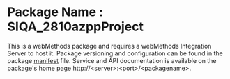 # Package Name : SIQA_2810azppProject
This is a webMethods package and requires a webMethods Integration Server to host it. Package versioning and configuration can be found in the package [manifest](./SIQA_2810azppProject/manifest.v3) file. Service and API documentation is available on the package's home page http://&lt;server&gt;:&lt;port&gt;/&lt;packagename>.